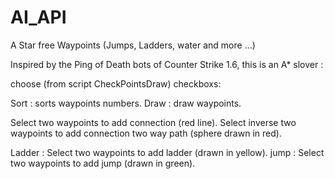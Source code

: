 # AI_API
A Star free Waypoints (Jumps, Ladders, water and more ...)

Inspired by the Ping of Death bots of Counter Strike 1.6, this is an A* slover :

choose (from script CheckPointsDraw) checkboxs:

Sort : sorts waypoints numbers.
Draw : draw waypoints.

Select two waypoints to add connection (red line).
Select inverse two waypoints to add connection two way path (sphere drawn in red).

Ladder : Select two waypoints to add ladder (drawn in yellow).
jump : Select two waypoints to add jump (drawn in green).

